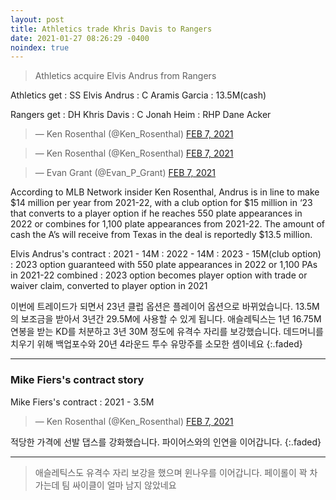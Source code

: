 ```yaml
---
layout: post
title: Athletics trade Khris Davis to Rangers
date: 2021-01-27 08:26:29 -0400
noindex: true
---
```


> Athletics acquire Elvis Andrus from Rangers

Athletics get
: SS Elvis Andrus
: C Aramis Garcia
: 13.5M(cash)

Rangers get
: DH Khris Davis
: C Jonah Heim
: RHP Dane Acker

<script async src="//platform.twitter.com/widgets.js" charset="utf-8"></script>
<blockquote class="twitter-tweet" data-lang="en">
  &mdash; Ken Rosenthal (@Ken_Rosenthal)
  <a href="https://twitter.com/Ken_Rosenthal/status/1358128650089074694">FEB 7, 2021</a>
</blockquote>

<script async src="//platform.twitter.com/widgets.js" charset="utf-8"></script>
<blockquote class="twitter-tweet" data-lang="en">
  &mdash; Ken Rosenthal (@Ken_Rosenthal)
  <a href="https://twitter.com/Ken_Rosenthal/status/1358131249857114113">FEB 7, 2021</a>
</blockquote>

<script async src="//platform.twitter.com/widgets.js" charset="utf-8"></script>
<blockquote class="twitter-tweet" data-lang="en">
  &mdash; Evan Grant (@Evan_P_Grant)
  <a href="https://twitter.com/Evan_P_Grant/status/1358133100992229376">FEB 7, 2021</a>
</blockquote>

According to MLB Network insider Ken Rosenthal, Andrus is in line to make $14 million per year from 2021-22, with a club option for $15 million in ‘23 that converts to a player option if he reaches 550 plate appearances in 2022 or combines for 1,100 plate appearances from 2021-22. The amount of cash the A’s will receive from Texas in the deal is reportedly $13.5 million.

Elvis Andrus's contract
: 2021 - 14M
: 2022 - 14M
: 2023 - 15M(club option)
: 2023 option guaranteed with 550 plate appearances in 2022 or 1,100 PAs in 2021-22 combined
: 2023 option becomes player option with trade or waiver claim, converted to player option in 2021

이번에 트레이드가 되면서 23년 클럽 옵션은 플레이어 옵션으로 바뀌었습니다. 13.5M의 보조금을 받아서 3년간 29.5M에 사용할 수 있게 됩니다.
애슬레틱스는 1년 16.75M 연봉을 받는 KD를 처분하고 3년 30M 정도에 유격수 자리를 보강했습니다. 데드머니를 치우기 위해 백업포수와 20년 4라운드 투수 유망주를 소모한 셈이네요
{:.faded}

---

### Mike Fiers's contract story

Mike Fiers's contract
: 2021 - 3.5M

<script async src="//platform.twitter.com/widgets.js" charset="utf-8"></script>
<blockquote class="twitter-tweet" data-lang="en">
  &mdash; Ken Rosenthal (@Ken_Rosenthal)
  <a href="https://twitter.com/Ken_Rosenthal/status/1358152643332481032">FEB 7, 2021</a>
</blockquote>

적당한 가격에 선발 댑스를 강화했습니다. 파이어스와의 인연을 이어갑니다.
{:.faded}

---

> 애슬레틱스도 유격수 자리 보강을 했으며 윈나우를 이어갑니다. 페이롤이 꽉 차가는데 팀 싸이클이 얼마 남지 않았네요
